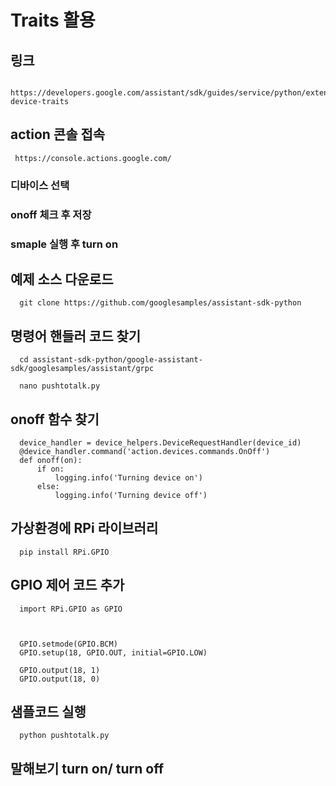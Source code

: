 # Traits 활용

## 링크
      https://developers.google.com/assistant/sdk/guides/service/python/extend/register-device-traits


## action 콘솔 접속
     https://console.actions.google.com/
     
### 디바이스 선택
### onoff 체크 후 저장


### smaple 실행 후 turn on

## 예제 소스 다운로드
      git clone https://github.com/googlesamples/assistant-sdk-python

## 명령어 핸들러 코드 찾기
      cd assistant-sdk-python/google-assistant-sdk/googlesamples/assistant/grpc
      
      nano pushtotalk.py
      
      
## onoff 함수 찾기
      device_handler = device_helpers.DeviceRequestHandler(device_id)
      @device_handler.command('action.devices.commands.OnOff')
      def onoff(on):
          if on:
              logging.info('Turning device on')
          else:
              logging.info('Turning device off')
              

## 가상환경에 RPi 라이브러리
      pip install RPi.GPIO
              
## GPIO 제어 코드 추가
      import RPi.GPIO as GPIO
      
      
     
      GPIO.setmode(GPIO.BCM)
      GPIO.setup(18, GPIO.OUT, initial=GPIO.LOW)

      GPIO.output(18, 1)
      GPIO.output(18, 0)
      
## 샘플코드 실행
      python pushtotalk.py

## 말해보기 turn on/ turn off

      
      
      
      
